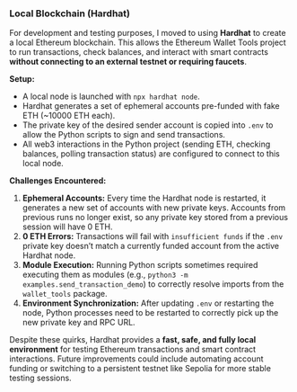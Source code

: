 ### Local Blockchain (Hardhat)

For development and testing purposes, I moved to using **Hardhat** to create a local Ethereum blockchain. This allows the Ethereum Wallet Tools project to run transactions, check balances, and interact with smart contracts **without connecting to an external testnet or requiring faucets**.

**Setup:**

* A local node is launched with `npx hardhat node`.
* Hardhat generates a set of ephemeral accounts pre-funded with fake ETH (~10000 ETH each).
* The private key of the desired sender account is copied into `.env` to allow the Python scripts to sign and send transactions.
* All web3 interactions in the Python project (sending ETH, checking balances, polling transaction status) are configured to connect to this local node.

**Challenges Encountered:**

1. **Ephemeral Accounts:** Every time the Hardhat node is restarted, it generates a new set of accounts with new private keys. Accounts from previous runs no longer exist, so any private key stored from a previous session will have 0 ETH.
2. **0 ETH Errors:** Transactions will fail with `insufficient funds` if the `.env` private key doesn’t match a currently funded account from the active Hardhat node.
3. **Module Execution:** Running Python scripts sometimes required executing them as modules (e.g., `python3 -m examples.send_transaction_demo`) to correctly resolve imports from the `wallet_tools` package.
4. **Environment Synchronization:** After updating `.env` or restarting the node, Python processes need to be restarted to correctly pick up the new private key and RPC URL.

Despite these quirks, Hardhat provides a **fast, safe, and fully local environment** for testing Ethereum transactions and smart contract interactions. Future improvements could include automating account funding or switching to a persistent testnet like Sepolia for more stable testing sessions.
